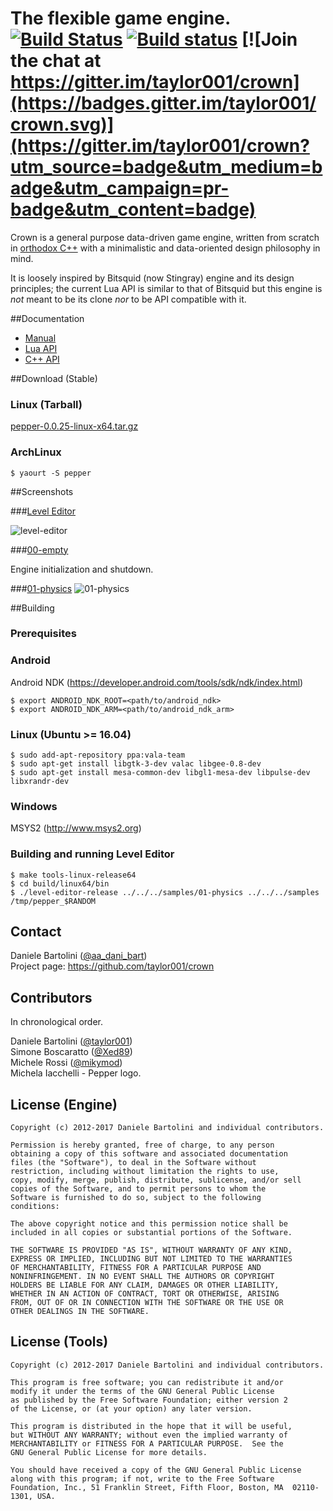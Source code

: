 The flexible game engine. [![Build Status](https://travis-ci.org/taylor001/crown.svg?branch=master)](https://travis-ci.org/taylor001/crown) [![Build status](https://ci.appveyor.com/api/projects/status/dabkwdxjr456hl52?svg=true)](https://ci.appveyor.com/project/taylor001/crown) [![Join the chat at https://gitter.im/taylor001/crown](https://badges.gitter.im/taylor001/crown.svg)](https://gitter.im/taylor001/crown?utm_source=badge&utm_medium=badge&utm_campaign=pr-badge&utm_content=badge)
=====================================

Crown is a general purpose data-driven game engine, written from scratch in [orthodox C++](https://gist.github.com/bkaradzic/2e39896bc7d8c34e042b) with a minimalistic and data-oriented design philosophy in mind.

It is loosely inspired by Bitsquid (now Stingray) engine and its design principles; the current Lua API is similar to that of Bitsquid but this engine is *not* meant to be its clone *nor* to be API compatible with it.

##Documentation

  * [Manual](http://taylor001.github.io/crown/html)
  * [Lua API](http://taylor001.github.io/crown/html/lua_api.html)
  * [C++ API](http://taylor001.github.io/crown/doxygen/modules)

##Download (Stable)

### Linux (Tarball)
[pepper-0.0.25-linux-x64.tar.gz](https://github.com/taylor001/crown/releases/download/v0.0.25/pepper-0.0.25-linux-x64.tar.gz)

### ArchLinux

	$ yaourt -S pepper

##Screenshots

###[Level Editor](https://github.com/taylor001/crown/tree/master/tools/level_editor)

![level-editor](https://raw.githubusercontent.com/taylor001/crown/master/docs/shots/level-editor.png)

###[00-empty](https://github.com/taylor001/crown/tree/master/samples/00-empty)

Engine initialization and shutdown.

###[01-physics](https://github.com/taylor001/crown/tree/master/samples/01-physics)
![01-physics](https://raw.githubusercontent.com/taylor001/crown/master/docs/shots/01-physics.png)

##Building

### Prerequisites

### Android

Android NDK (https://developer.android.com/tools/sdk/ndk/index.html)

	$ export ANDROID_NDK_ROOT=<path/to/android_ndk>
	$ export ANDROID_NDK_ARM=<path/to/android_ndk_arm>

### Linux (Ubuntu >= 16.04)

    $ sudo add-apt-repository ppa:vala-team
    $ sudo apt-get install libgtk-3-dev valac libgee-0.8-dev
    $ sudo apt-get install mesa-common-dev libgl1-mesa-dev libpulse-dev libxrandr-dev

### Windows

MSYS2 (http://www.msys2.org)

### Building and running Level Editor

	$ make tools-linux-release64
	$ cd build/linux64/bin
	$ ./level-editor-release ../../../samples/01-physics ../../../samples /tmp/pepper_$RANDOM

Contact
-------

Daniele Bartolini ([@aa_dani_bart](https://twitter.com/aa_dani_bart))  
Project page: https://github.com/taylor001/crown

Contributors
------------

In chronological order.

Daniele Bartolini ([@taylor001](https://github.com/taylor001))  
Simone Boscaratto ([@Xed89](https://github.com/Xed89))  
Michele Rossi ([@mikymod](https://github.com/mikymod))  
Michela Iacchelli - Pepper logo.

License (Engine)
----------------

	Copyright (c) 2012-2017 Daniele Bartolini and individual contributors.

	Permission is hereby granted, free of charge, to any person
	obtaining a copy of this software and associated documentation
	files (the "Software"), to deal in the Software without
	restriction, including without limitation the rights to use,
	copy, modify, merge, publish, distribute, sublicense, and/or sell
	copies of the Software, and to permit persons to whom the
	Software is furnished to do so, subject to the following
	conditions:

	The above copyright notice and this permission notice shall be
	included in all copies or substantial portions of the Software.

	THE SOFTWARE IS PROVIDED "AS IS", WITHOUT WARRANTY OF ANY KIND,
	EXPRESS OR IMPLIED, INCLUDING BUT NOT LIMITED TO THE WARRANTIES
	OF MERCHANTABILITY, FITNESS FOR A PARTICULAR PURPOSE AND
	NONINFRINGEMENT. IN NO EVENT SHALL THE AUTHORS OR COPYRIGHT
	HOLDERS BE LIABLE FOR ANY CLAIM, DAMAGES OR OTHER LIABILITY,
	WHETHER IN AN ACTION OF CONTRACT, TORT OR OTHERWISE, ARISING
	FROM, OUT OF OR IN CONNECTION WITH THE SOFTWARE OR THE USE OR
	OTHER DEALINGS IN THE SOFTWARE.

License (Tools)
---------------

	Copyright (c) 2012-2017 Daniele Bartolini and individual contributors.

	This program is free software; you can redistribute it and/or
	modify it under the terms of the GNU General Public License
	as published by the Free Software Foundation; either version 2
	of the License, or (at your option) any later version.

	This program is distributed in the hope that it will be useful,
	but WITHOUT ANY WARRANTY; without even the implied warranty of
	MERCHANTABILITY or FITNESS FOR A PARTICULAR PURPOSE.  See the
	GNU General Public License for more details.

	You should have received a copy of the GNU General Public License
	along with this program; if not, write to the Free Software
	Foundation, Inc., 51 Franklin Street, Fifth Floor, Boston, MA  02110-1301, USA.
